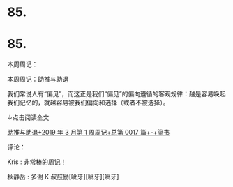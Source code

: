 # 85.

# 85.

本周周记：

本周周记：助推与助退

我们常说人有“偏见”，而这正是我们“偏见”的偏向遵循的客观规律：越是容易唤起我们记忆的，就越容易被我们偏向和选择（或者不被选择）。

↓点击阅读全文

[助推与助退+2019 年 3 月第 1 周周记+总第 0017 篇+-+简书](https://www.jianshu.com/p/f95a649eb5ef)

评论：

Kris : 非常棒的周记！

秋静岳 : 多谢 K 叔鼓励[呲牙][呲牙][呲牙]